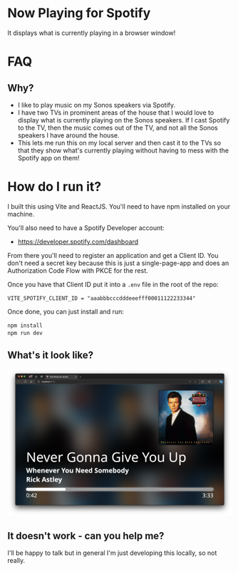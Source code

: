 # Now Playing for Spotify
It displays what is currently playing in a browser window!

# FAQ

## Why?
* I like to play music on my Sonos speakers via Spotify.
* I have two TVs in prominent areas of the house that I would love to display what is currently playing on
  the Sonos speakers. If I cast Spotify to the TV, then the music comes out of the TV, and not all the
  Sonos speakers I have around the house.
* This lets me run this on my local server and then cast it to the TVs so that they show what's currently
  playing without having to mess with the Spotify app on them!

# How do I run it?

I built this using Vite and ReactJS. You'll need to have npm installed on your machine.

You'll also need to have a Spotify Developer account:

* https://developer.spotify.com/dashboard

From there you'll need to register an application and get a Client ID. You don't need a secret key
because this is just a single-page-app and does an Authorization Code Flow with PKCE for the rest.

Once you have that Client ID put it into a `.env` file in the root of the repo:

```
VITE_SPOTIFY_CLIENT_ID = "aaabbbcccdddeeefff00011122233344"
```

Once done, you can just install and run:

```bash
npm install
npm run dev
```

## What's it look like?
![Alt text](/public/nowplaying.png?raw=true "Never Gonna Give You Up")

## It doesn't work - can you help me?
I'll be happy to talk but in general I'm just developing this locally, so not really.
